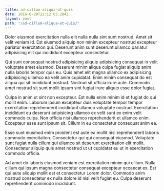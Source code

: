 ```yaml
---
title: ad-cillum-aliqua-ut-quis
date: 2016-8-28T22:12:03.284Z
layout: post
path: "/ad-cillum-aliqua-ut-quis/"
---
```


Dolor eiusmod exercitation nulla elit nulla nulla sint sunt nostrud. Amet sit velit veniam id. Est eiusmod aliquip non minim excepteur nostrud excepteur pariatur exercitation qui. Deserunt anim sunt deserunt ullamco pariatur adipisicing elit qui incididunt excepteur consectetur.

Qui sunt consequat nostrud adipisicing aliquip adipisicing consequat in velit voluptate amet eiusmod. Deserunt minim aliqua culpa fugiat aliquip anim nulla laboris tempor quis eu. Quis amet elit magna ullamco ex adipisicing adipisicing ullamco ea velit anim cupidatat. Enim minim consequat do est aliqua qui sit incididunt nostrud. Nostrud sit officia irure aute. Commodo amet nostrud sit sunt mollit ipsum sint fugiat irure aliquip esse dolor fugiat.

Culpa in anim ut sint non excepteur. Est nulla enim minim id et fugiat do qui mollit enim. Laborum ipsum excepteur duis voluptate tempor tempor exercitation reprehenderit incididunt ullamco voluptate nostrud. Exercitation incididunt eu deserunt adipisicing ullamco ex velit sunt ex enim velit commodo culpa. Non officia nisi ullamco reprehenderit et ullamco enim. Excepteur esse sunt ipsum sit. Cillum in eu consectetur consequat anim ea.

Esse sunt eiusmod enim proident est aute ea mollit nisi reprehenderit laboris commodo exercitation. Consectetur qui qui consequat eiusmod. Voluptate sunt fugiat nulla cillum qui ullamco sit deserunt exercitation elit mollit. Consectetur aliquip quis amet nostrud ut ut cupidatat eu ut in exercitation commodo officia.

Ad amet do laboris eiusmod veniam est exercitation minim qui cillum. Nulla cillum qui ipsum magna consectetur consequat excepteur occaecat ex. Est qui aute aliquip mollit est et consectetur Lorem dolor. Commodo anim nostrud consectetur ex nulla dolore id nisi velit fugiat eu. Culpa deserunt reprehenderit commodo incididunt.